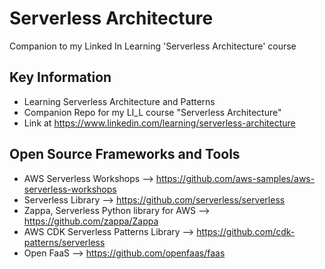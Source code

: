 # Serverless Architecture

Companion to my Linked In Learning 'Serverless Architecture' course

## Key Information
- Learning Serverless Architecture and Patterns  
- Companion Repo for my LI_L course "Serverless Architecture"
- Link at https://www.linkedin.com/learning/serverless-architecture

## Open Source Frameworks and Tools
- AWS Serverless Workshops --> https://github.com/aws-samples/aws-serverless-workshops
- Serverless Library --> https://github.com/serverless/serverless
- Zappa, Serverless Python library for AWS --> https://github.com/zappa/Zappa
- AWS CDK Serverless Patterns Library --> https://github.com/cdk-patterns/serverless
- Open FaaS --> https://github.com/openfaas/faas
